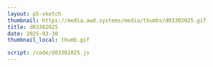 ```yaml
---
layout: p5-sketch
thumbnail: https://media.awd.systems/media/thumbs/d03302025.gif
title: d03302025
date: 2025-03-30
thumbnail_local: thumb.gif

script: /code/d03302025.js
---
```

